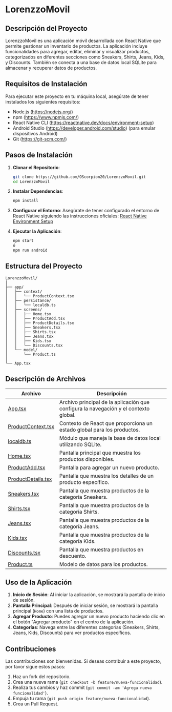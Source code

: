 # LorenzzoMovil

## Descripción del Proyecto

LorenzzoMovil es una aplicación móvil desarrollada con React Native que permite gestionar un inventario de productos. La aplicación incluye funcionalidades para agregar, editar, eliminar y visualizar productos, categorizados en diferentes secciones como Sneakers, Shirts, Jeans, Kids, y Discounts. También se conecta a una base de datos local SQLite para almacenar y recuperar datos de productos.

## Requisitos de Instalación

Para ejecutar este proyecto en tu máquina local, asegúrate de tener instalados los siguientes requisitos:

- Node.js (https://nodejs.org/)
- npm (https://www.npmjs.com/)
- React Native CLI (https://reactnative.dev/docs/environment-setup)
- Android Studio (https://developer.android.com/studio) (para emular dispositivos Android)
- Git (https://git-scm.com/)

## Pasos de Instalación

1. **Clonar el Repositorio**:
   ```bash
   git clone https://github.com/OScorpion20/LorenzzoMovil.git
   cd LorenzzoMovil
   ```

2. **Instalar Dependencias**:
   ```bash
   npm install
   ```

3. **Configurar el Entorno**:
   Asegúrate de tener configurado el entorno de React Native siguiendo las instrucciones oficiales: [React Native Environment Setup](https://reactnative.dev/docs/environment-setup)

4. **Ejecutar la Aplicación**:
   ```bash
   npm start 
   ó
   npm run android
   ```

## Estructura del Proyecto

```plaintext
LorenzzoMovil/
│
├── app/
│   ├── context/
│   │   └── ProductContext.tsx
│   ├── persistance/
│   │   └── localdb.ts
│   ├── screens/
│   │   ├── Home.tsx
│   │   ├── ProductAdd.tsx
│   │   ├── ProductDetails.tsx
│   │   ├── Sneakers.tsx
│   │   ├── Shirts.tsx
│   │   ├── Jeans.tsx
│   │   ├── Kids.tsx
│   │   └── Discounts.tsx
│   └── model/
│       └── Product.ts
│
└── App.tsx
```

## Descripción de Archivos

| Archivo                   | Descripción                                                                                        |
|---------------------------|----------------------------------------------------------------------------------------------------|
| [App.tsx](/App.tsx)                 | Archivo principal de la aplicación que configura la navegación y el contexto global.               |
| [ProductContext.tsx](app/context/ProductContext.tsx)      | Contexto de React que proporciona un estado global para los productos.                             |
| [localdb.ts](app/persistance/localdb.ts)             | Módulo que maneja la base de datos local utilizando SQLite.                                        |
| [Home.tsx](app/screens/Home.tsx)                | Pantalla principal que muestra los productos disponibles.                                          |
| [ProductAdd.tsx](app/screens/ProductAdd.tsx)           | Pantalla para agregar un nuevo producto.                                                           |
| [ProductDetails.tsx](app/screens/ProductDetails.tsx)       | Pantalla que muestra los detalles de un producto específico.                                       |
| [Sneakers.tsx](app/screens/Sneakers.tsx)             | Pantalla que muestra productos de la categoría Sneakers.                                           |
| [Shirts.tsx](app/screens/Shirts.tsx)              | Pantalla que muestra productos de la categoría Shirts.                                             |
| [Jeans.tsx](app/screens/Jeans.tsx)                | Pantalla que muestra productos de la categoría Jeans.                                              |
| [Kids.tsx](app/screens/Kids.tsx)                 | Pantalla que muestra productos de la categoría Kids.                                               |
| [Discounts.tsx](app/screens/Discounts.tsx)            | Pantalla que muestra productos en descuento.                                                       |
| [Product.ts](app/model/Product.ts)              | Modelo de datos para los productos.                                                                |

## Uso de la Aplicación

1. **Inicio de Sesión**: Al iniciar la aplicación, se mostrará la pantalla de inicio de sesión.
2. **Pantalla Principal**: Después de iniciar sesión, se mostrará la pantalla principal (`Home`) con una lista de productos.
3. **Agregar Producto**: Puedes agregar un nuevo producto haciendo clic en el botón "Agregar producto" en el centro de la aplicación.
4. **Categorías**: Navega entre las diferentes categorías (Sneakers, Shirts, Jeans, Kids, Discounts) para ver productos específicos.

## Contribuciones

Las contribuciones son bienvenidas. Si deseas contribuir a este proyecto, por favor sigue estos pasos:

1. Haz un fork del repositorio.
2. Crea una nueva rama (`git checkout -b feature/nueva-funcionalidad`).
3. Realiza tus cambios y haz commit (`git commit -am 'Agrega nueva funcionalidad'`).
4. Empuja tu rama (`git push origin feature/nueva-funcionalidad`).
5. Crea un Pull Request.
